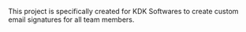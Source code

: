 This project is specifically created for KDK Softwares to create custom email signatures for all team members.
